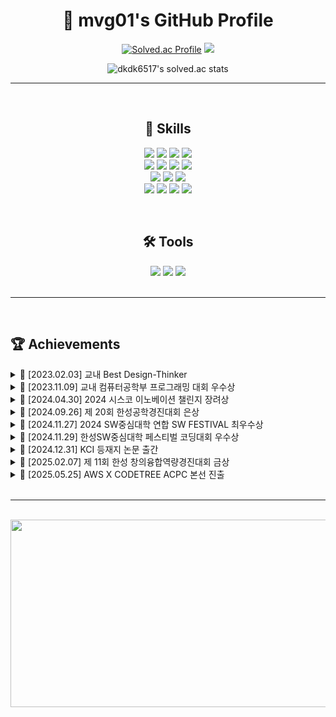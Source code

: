 <div align="center">

# 🌟 mvg01's GitHub Profile

[![Solved.ac Profile](http://mazassumnida.wtf/api/v2/generate_badge?boj=dkdk6517)](https://solved.ac/dkdk6517/)
<img src="http://mazandi.herokuapp.com/api?handle=dkdk6517&theme=cold"/>

![dkdk6517's solved.ac stats](https://github-readme-solvedac.hyp3rflow.vercel.app/api/?handle=dkdk6517)

---
<br>

## 🚀 Skills

<p>
  <img src="https://img.shields.io/badge/Node.js-43853D?style=for-the-badge&logo=node.js&logoColor=white" />
  <img src="https://img.shields.io/badge/HTML-239120?style=for-the-badge&logo=html5&logoColor=white" />
  <img src="https://img.shields.io/badge/CSS-239120?&style=for-the-badge&logo=css3&logoColor=white" />
  <img src="https://img.shields.io/badge/JavaScript-F7DF1E?style=for-the-badge&logo=JavaScript&logoColor=white" />
  
  <br>
  <img src="https://img.shields.io/badge/C-00599C?style=for-the-badge&logo=c&logoColor=white" />
  <img src="https://img.shields.io/badge/C%2B%2B-00599C?style=for-the-badge&logo=c%2B%2B&logoColor=white" />
  <img src="https://img.shields.io/badge/Java-ED8B00?style=for-the-badge&logo=openjdk&logoColor=white" />
  <img src="https://img.shields.io/badge/Python-3776AB?style=for-the-badge&logo=python&logoColor=white" />
  <br>

  <img src="https://img.shields.io/badge/Raspberry%20Pi-red?style=for-the-badge&logo=raspberry-pi&logoColor=white" />
  <img src="https://img.shields.io/badge/express-000000?style=for-the-badge&logo=express&logoColor=white" />
  <img src="https://img.shields.io/badge/Electron-47848F?style=for-the-badge&logo=Electron&logoColor=white" />
  <br>

  <img src="https://img.shields.io/badge/MySQL-00000F?style=for-the-badge&logo=mysql&logoColor=white" />
  <img src="https://img.shields.io/badge/SQLite-07405E?style=for-the-badge&logo=sqlite&logoColor=white" />
  <img src="https://img.shields.io/badge/npm-CB3837?style=for-the-badge&logo=npm&logoColor=white" />
  <img src="https://img.shields.io/badge/Pinecone-blue?style=for-the-badge&logo=pinecone" />

</p>
<br>

## 🛠 Tools
<img src="https://img.shields.io/badge/git-F05032?style=for-the-badge&logo=git&logoColor=white" />
<img src="https://img.shields.io/badge/GitHub-181717?style=for-the-badge&logo=GitHub&logoColor=white" />
<img src="https://img.shields.io/badge/Visual_Studio_Code-0078d7?style=for-the-badge&logo=visual%20studio%20code&logoColor=white" />
</div>

<br>

---
<br>

## 🏆 Achievements

<details>
  <summary>🏅 [2023.02.03] 교내 Best Design-Thinker</summary>
  <br>
  <img src="https://github.com/user-attachments/assets/5fb98ab5-7c84-4019-934f-2f465da47a48" alt="디자인 씽킹" width="500"/>
</details>

<details>
  <summary>🏅 [2023.11.09] 교내 컴퓨터공학부 프로그래밍 대회 우수상</summary>
  <br>
  <img src="https://github.com/user-attachments/assets/1f3a284f-fb8d-4409-838a-54341b9e9e44" alt="교내 프로그래밍 대회" width="500"/>
</details>

<details>
  <summary>🏅 [2024.04.30] 2024 시스코 이노베이션 챌린지 장려상</summary>
  <br>
  <img src="https://github.com/user-attachments/assets/086a6b3a-e048-4b27-bb27-d2e51d2207de" alt="시스코 이노베이션 챌린지" width="500"/>
  <p>🔗 관련 프로젝트 GitHub: <a href="https://github.com/HSU-REPLAY/Ecosmetic-Bin"><strong>Ecosmetic-Bin 바로가기</strong></a></p>
</details>

<details>
  <summary>🏅 [2024.09.26] 제 20회 한성공학경진대회 은상</summary>
  <br>
  <img src="https://github.com/user-attachments/assets/faa82cac-4923-41d4-86c5-b7f33fbc0be2" alt="한성공학경진대회" width="500"/>
  <p>🔗 관련 프로젝트 GitHub: <a href="https://github.com/HwangCheese/QuickQuick"><strong>QuickQuick 바로가기</strong></a></p>
</details>

<details>
  <summary>🏅 [2024.11.27] 2024 SW중심대학 연합 SW FESTIVAL 최우수상</summary>
  <br>
  <img src="https://github.com/user-attachments/assets/52905c20-b91d-468a-8cd0-17b04907fa89" alt="SW중심대학 연합대회" width="500"/>
</details>

<details>
  <summary>🏅 [2024.11.29] 한성SW중심대학 페스티벌 코딩대회 우수상</summary>
  <br>
  <img src="https://github.com/user-attachments/assets/569a9f97-297f-4699-931a-67facb6cdfda" alt="sw 코딩대회" width="500"/>
</details>

<details>
  <summary>📜 [2024.12.31] KCI 등재지 논문 출간</summary>
  <br>
  <img src="https://github.com/user-attachments/assets/b071c9ca-2074-48ee-a766-4871895f3a39" alt="논문1" width="500"/>
</details>

<details>
  <summary>🏅 [2025.02.07] 제 11회 한성 창의융합역량경진대회 금상</summary>
  <br>
  <img src="https://github.com/user-attachments/assets/9af27d0b-7bc6-4d69-8edf-99cd9c796b55" alt="한성 창의융합역량경진대회 금상" width="500"/>
</details>

<details>
  <summary>🚀 [2025.05.25] AWS X CODETREE ACPC 본선 진출</summary>
  <br>
  <img src="" alt="ACPC 본선" width="500"/>
</details>

<br>

---
<br>

<a href="https://github.com/devxb/gitanimals">
<img src="https://render.gitanimals.org/farms/mvg01"width="1000"height="300"/>
</a>
